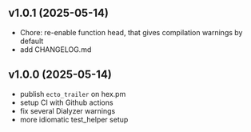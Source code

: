 ## v1.0.1 (2025-05-14)

- Chore: re-enable function head, that gives compilation warnings by default
- add CHANGELOG.md

## v1.0.0 (2025-05-14)

- publish `ecto_trailer` on hex.pm
- setup CI with Github actions
- fix several Dialyzer warnings
- more idiomatic test_helper setup

